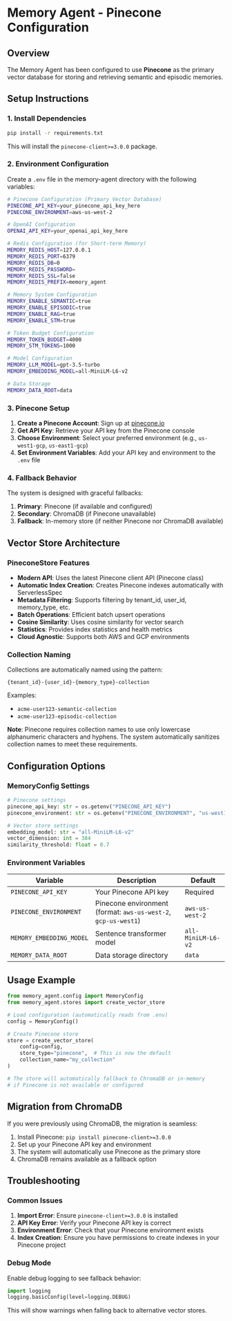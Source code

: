 # Memory Agent - Pinecone Configuration

## Overview

The Memory Agent has been configured to use **Pinecone** as the primary vector database for storing and retrieving semantic and episodic memories.

## Setup Instructions

### 1. Install Dependencies

```bash
pip install -r requirements.txt
```

This will install the `pinecone-client>=3.0.0` package.

### 2. Environment Configuration

Create a `.env` file in the memory-agent directory with the following variables:

```bash
# Pinecone Configuration (Primary Vector Database)
PINECONE_API_KEY=your_pinecone_api_key_here
PINECONE_ENVIRONMENT=aws-us-west-2

# OpenAI Configuration
OPENAI_API_KEY=your_openai_api_key_here

# Redis Configuration (for Short-term Memory)
MEMORY_REDIS_HOST=127.0.0.1
MEMORY_REDIS_PORT=6379
MEMORY_REDIS_DB=0
MEMORY_REDIS_PASSWORD=
MEMORY_REDIS_SSL=false
MEMORY_REDIS_PREFIX=memory_agent

# Memory System Configuration
MEMORY_ENABLE_SEMANTIC=true
MEMORY_ENABLE_EPISODIC=true
MEMORY_ENABLE_RAG=true
MEMORY_ENABLE_STM=true

# Token Budget Configuration
MEMORY_TOKEN_BUDGET=4000
MEMORY_STM_TOKENS=1000

# Model Configuration
MEMORY_LLM_MODEL=gpt-3.5-turbo
MEMORY_EMBEDDING_MODEL=all-MiniLM-L6-v2

# Data Storage
MEMORY_DATA_ROOT=data
```

### 3. Pinecone Setup

1. **Create a Pinecone Account**: Sign up at [pinecone.io](https://pinecone.io)
2. **Get API Key**: Retrieve your API key from the Pinecone console
3. **Choose Environment**: Select your preferred environment (e.g., `us-west1-gcp`, `us-east1-gcp`)
4. **Set Environment Variables**: Add your API key and environment to the `.env` file

### 4. Fallback Behavior

The system is designed with graceful fallbacks:

1. **Primary**: Pinecone (if available and configured)
2. **Secondary**: ChromaDB (if Pinecone unavailable)
3. **Fallback**: In-memory store (if neither Pinecone nor ChromaDB available)

## Vector Store Architecture

### PineconeStore Features

- **Modern API**: Uses the latest Pinecone client API (Pinecone class)
- **Automatic Index Creation**: Creates Pinecone indexes automatically with ServerlessSpec
- **Metadata Filtering**: Supports filtering by tenant_id, user_id, memory_type, etc.
- **Batch Operations**: Efficient batch upsert operations
- **Cosine Similarity**: Uses cosine similarity for vector search
- **Statistics**: Provides index statistics and health metrics
- **Cloud Agnostic**: Supports both AWS and GCP environments

### Collection Naming

Collections are automatically named using the pattern:
```
{tenant_id}-{user_id}-{memory_type}-collection
```

Examples:
- `acme-user123-semantic-collection`
- `acme-user123-episodic-collection`

**Note**: Pinecone requires collection names to use only lowercase alphanumeric characters and hyphens. The system automatically sanitizes collection names to meet these requirements.

## Configuration Options

### MemoryConfig Settings

```python
# Pinecone settings
pinecone_api_key: str = os.getenv("PINECONE_API_KEY")
pinecone_environment: str = os.getenv("PINECONE_ENVIRONMENT", "us-west1-gcp")

# Vector store settings
embedding_model: str = "all-MiniLM-L6-v2"
vector_dimension: int = 384
similarity_threshold: float = 0.7
```

### Environment Variables

| Variable | Description | Default |
|----------|-------------|---------|
| `PINECONE_API_KEY` | Your Pinecone API key | Required |
| `PINECONE_ENVIRONMENT` | Pinecone environment (format: `aws-us-west-2`, `gcp-us-west1`) | `aws-us-west-2` |
| `MEMORY_EMBEDDING_MODEL` | Sentence transformer model | `all-MiniLM-L6-v2` |
| `MEMORY_DATA_ROOT` | Data storage directory | `data` |

## Usage Example

```python
from memory_agent.config import MemoryConfig
from memory_agent.stores import create_vector_store

# Load configuration (automatically reads from .env)
config = MemoryConfig()

# Create Pinecone store
store = create_vector_store(
    config=config,
    store_type="pinecone",  # This is now the default
    collection_name="my_collection"
)

# The store will automatically fallback to ChromaDB or in-memory
# if Pinecone is not available or configured
```

## Migration from ChromaDB

If you were previously using ChromaDB, the migration is seamless:

1. Install Pinecone: `pip install pinecone-client>=3.0.0`
2. Set up your Pinecone API key and environment
3. The system will automatically use Pinecone as the primary store
4. ChromaDB remains available as a fallback option

## Troubleshooting

### Common Issues

1. **Import Error**: Ensure `pinecone-client>=3.0.0` is installed
2. **API Key Error**: Verify your Pinecone API key is correct
3. **Environment Error**: Check that your Pinecone environment exists
4. **Index Creation**: Ensure you have permissions to create indexes in your Pinecone project

### Debug Mode

Enable debug logging to see fallback behavior:

```python
import logging
logging.basicConfig(level=logging.DEBUG)
```

This will show warnings when falling back to alternative vector stores.

